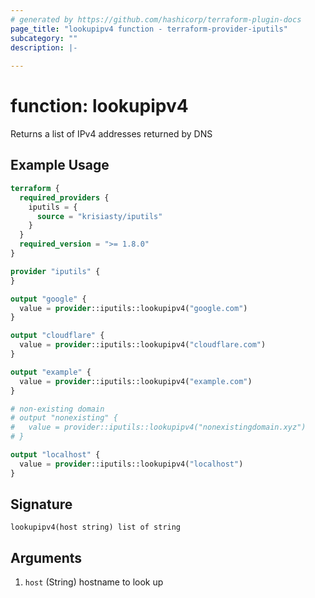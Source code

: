 ```yaml
---
# generated by https://github.com/hashicorp/terraform-plugin-docs
page_title: "lookupipv4 function - terraform-provider-iputils"
subcategory: ""
description: |-
  
---
```


# function: lookupipv4

Returns a list of IPv4 addresses returned by DNS

## Example Usage

```terraform
terraform {
  required_providers {
    iputils = {
      source = "krisiasty/iputils"
    }
  }
  required_version = ">= 1.8.0"
}

provider "iputils" {
}

output "google" {
  value = provider::iputils::lookupipv4("google.com")
}

output "cloudflare" {
  value = provider::iputils::lookupipv4("cloudflare.com")
}

output "example" {
  value = provider::iputils::lookupipv4("example.com")
}

# non-existing domain
# output "nonexisting" {
#   value = provider::iputils::lookupipv4("nonexistingdomain.xyz")
# }

output "localhost" {
  value = provider::iputils::lookupipv4("localhost")
}
```

## Signature

<!-- signature generated by tfplugindocs -->
```text
lookupipv4(host string) list of string
```

## Arguments

<!-- arguments generated by tfplugindocs -->
1. `host` (String) hostname to look up
